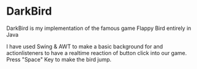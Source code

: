 # DarkBird
DarkBird is my implementation of the famous game Flappy Bird entirely in Java

I have used Swing & AWT to make a basic background for and actionlisteners to have a realtime reaction of button click into our game.
Press "Space" Key to make the bird jump.
